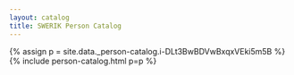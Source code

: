 ```yaml
---
layout: catalog
title: SWERIK Person Catalog
---
```

{% assign p = site.data._person-catalog.i-DLt3BwBDVwBxqxVEki5m5B %}
{% include person-catalog.html p=p %}

